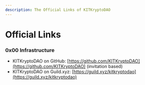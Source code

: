 ```yaml
---
description: The Official Links of KITKryptoDAO
---
```


# Official Links

### 0x00 Infrastructure

* KITKryptoDAO on GitHub: [https://github.com/KITKryptoDAO](https://github.com/KITKryptoDAO) (invitation based)
* KITKryptoDAO on Guild.xyz: [https://guild.xyz/kitkryptodao](https://guild.xyz/kitkryptodao)

